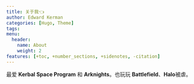 ```yaml
---
title: 关于我👈
author: Edward Kerman
categories: [Hugo, Theme]
tags: 
menu:
  header:
    name: About
    weight: 2
features: [+toc, +number_sections, +sidenotes, -citation]
---
```


最爱 **Kerbal Space Program** 和 **Arknights**。也玩玩 **Battlefield**、**Halo**被虐。
